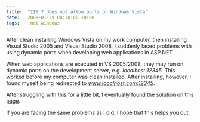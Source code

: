 ```yaml
---
title:  "IIS 7 does not allow ports on Windows Vista"
date:   2009-01-29 08:28:00 +0100
tags: 	.net windows
---
```



After clean installing Windows Vista on my work computer, then installing Visual
Studio 2005 and Visual Studio 2008, I suddenly faced problems with using dynamic
ports when developing web applications in ASP.NET.

When web applications are executed in VS 2005/2008, they may run on dynamic ports
on the development server, e.g. *localhost:12345*. This worked before my computer
was clean installed. After installing, however, I found myself being redirected
to *www.localhost.com:12345*.

After struggling with this for a little bit, I eventually found the solution on
[this page](http://bvencel.blogspot.com/2008/05/aspnet-development-server-problems.html).

If you are facing the same problems as I did, I hope that this helps you out.